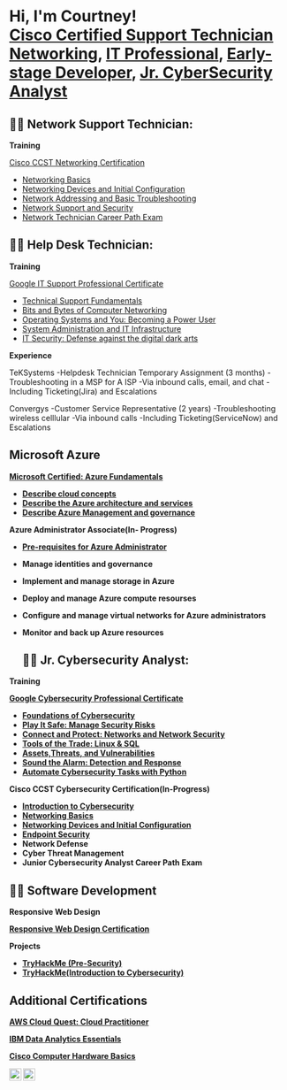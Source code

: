 <h1>Hi, I'm Courtney! <br/><a href="https://www.credly.com/badges/4703e3e8-9f5b-4c4f-866c-54d20ef5eb2a">Cisco Certified Support Technician Networking</a>, <a href="https://www.linkedin.com/in/courtney-mullins-b611502a8//">IT Professional</a>, <a href="https://www.freecodecamp.org/CourtneyMullins">Early-stage Developer</a>, <a href="https://www.credly.com/badges/2d2a576b-7d83-42d3-b592-0bdd24a98acb/public_url">Jr. CyberSecurity Analyst</a></h1>


  
<h2>👨‍💻 Network Support Technician:</h2>

<b>Training</b>

 [Cisco CCST Networking Certification](https://www.credly.com/badges/4703e3e8-9f5b-4c4f-866c-54d20ef5eb2a/public_url)
  - [Networking Basics](https://www.credly.com/badges/5faa9340-f59f-4f5a-b0ef-319b04396d6b/public_url)
  - [Networking Devices and Initial Configuration](https://www.credly.com/badges/0445d50e-2f85-4dde-8650-0af909ad64a6/public_url)
  - [Network Addressing and Basic Troubleshooting](https://www.credly.com/badges/5faa9340-f59f-4f5a-b0ef-319b04396d6b/public_url)
  - [Network Support and Security](https://www.credly.com/badges/38d2f62c-ebb6-43a6-a9f2-74d345707f2f/public_url)
  - [Network Technician Career Path Exam](https://www.credly.com/badges/f4f0a874-bb15-4450-864e-f19b61bb525c/public_url)
    
<h2>👨‍💻 Help Desk Technician:</h2>

<b>Training</b>

 [Google IT Support Professional Certificate](https://www.credly.com/badges/de3f67df-4fb0-4a1e-ae96-ecb06df857b4/public_url)
  - [Technical Support Fundamentals](https://www.coursera.org/account/accomplishments/verify/EMHHRHG4AUVH)
  - [Bits and Bytes of Computer Networking](https://www.coursera.org/account/accomplishments/verify/86A6SW56YK36)
  - [Operating Systems and You: Becoming a Power User](https://www.coursera.org/account/accomplishments/verify/UH6ZN84ZNMAC)
  - [System Administration and IT Infrastructure](https://www.coursera.org/account/accomplishments/verify/9CYAJHDLNLLD)
  - [IT Security: Defense against the digital dark arts](https://www.coursera.org/account/accomplishments/verify/MF9YUHSEN4X6)

<b>Experience</b>

  TeKSystems
   -Helpdesk Technician Temporary Assignment (3 months)
   -Troubleshooting in a MSP for A ISP
   -Via inbound calls, email, and chat
   -Including Ticketing(Jira) and Escalations
   
   Convergys
   -Customer Service Representative (2 years)
   -Troubleshooting wireless celllular 
   -Via inbound calls
   -Including Ticketing(ServiceNow) and Escalations

   <h2>Microsoft Azure</h2>  

<b>[Microsoft Certified: Azure Fundamentals](https://learn.microsoft.com/api/credentials/share/en-us/CourtneyMullins-8507/A40DCCA646AF83C4?sharingId=5A4DF95A1C902EAE)<b>

 - [Describe cloud concepts](https://learn.microsoft.com/api/achievements/share/en-us/CourtneyMullins-8507/8YFSL9CW?sharingId=5A4DF95A1C902EAE)
 - [Describe the Azure architecture and services](https://learn.microsoft.com/api/achievements/share/en-us/CourtneyMullins-8507/JCG4PQHT?sharingId=5A4DF95A1C902EAE0)
 - [Describe Azure Management and governance](https://learn.microsoft.com/api/achievements/share/en-us/CourtneyMullins-8507/HRX9FSQ8?sharingId=5A4DF95A1C902EAE)
   
 <b>Azure Administrator Associate(In- Progress)</b>
 
 - [Pre-requisites for Azure Administrator](https://learn.microsoft.com/api/achievements/share/en-us/CourtneyMullins-8507/UXY5ADL3?sharingId=5A4DF95A1C902EAE) 
 - Manage identities and governance
 - Implement and manage storage in Azure
 - Deploy and manage Azure compute resourses
 - Configure and manage virtual networks for Azure administrators
 - Monitor and back up Azure resources

   <h2>👨‍💻 Jr. Cybersecurity Analyst:</h2>

  <b>Training</b>
  
  [Google Cybersecurity Professional Certificate](https://www.credly.com/badges/2d2a576b-7d83-42d3-b592-0bdd24a98acb/public_url)
  - [Foundations of Cybersecurity](https://www.coursera.org/account/accomplishments/verify/XHPGBZ7K8RBQ)
  - [Play It Safe: Manage Security Risks](https://www.coursera.org/account/accomplishments/verify/E9WDC49ELL72)
  - [Connect and Protect: Networks and Network Security](https://www.coursera.org/account/accomplishments/verify/BL2DBXXD3GMY)
  - [Tools of the Trade: Linux & SQL](https://www.coursera.org/account/accomplishments/verify/WN6FJBDCFKTP)
  - [Assets,Threats, and Vulnerabilities](https://www.coursera.org/account/accomplishments/verify/WD5RBQXGY22H)
  - [Sound the Alarm: Detection and Response](https://www.coursera.org/account/accomplishments/verify/X99NFK7XK6DA)
  - [Automate Cybersecurity Tasks with Python](https://www.coursera.org/account/accomplishments/verify/NCPR6BAGNQQ)

 Cisco CCST Cybersecurity Certification(In-Progress)

  - [Introduction to Cybersecurity](https://www.credly.com/badges/a584fe6a-72e3-4acb-8573-f387c4d05a49/public_url)
  - [Networking Basics](https://www.credly.com/badges/5faa9340-f59f-4f5a-b0ef-319b04396d6b/public_url)
  - [Networking Devices and Initial Configuration](https://www.credly.com/badges/0445d50e-2f85-4dde-8650-0af909ad64a6/public_url)
  - [Endpoint Security](https://www.credly.com/badges/471832f3-87c5-4a60-9001-257e19881b5f/public_url)
  - Network Defense
  - Cyber Threat Management
  - Junior Cybersecurity Analyst Career Path Exam

<h2>👨‍💻 Software Development</h2>

 <b>Responsive Web Design</b>
 
[Responsive Web Design Certification](https://www.freecodecamp.org/certification/CourtneyMullins/responsive-web-design)
  
  </b>
    
 <b>Projects</b>
  - [TryHackMe (Pre-Security)](https://tryhackme-certificates.s3-eu-west-1.amazonaws.com/THM-DGUKAKPIWH.png)
  - [TryHackMe(Introduction to Cybersecurity)](https://tryhackme-certificates.s3-eu-west-1.amazonaws.com/THM-QRVJXJB81L.png)




<h2>Additional Certifications</h2>

[AWS Cloud Quest: Cloud Practitioner ](https://www.credly.com/badges/461f3912-4cd8-4510-a003-a5c81d8982dc/public_url)

[IBM Data Analytics Essentials](https://www.credly.com/badges/4c988b27-e9b7-413b-b50b-b2676cdd646d/public_url)

[Cisco Computer Hardware Basics](https://www.credly.com/badges/769cf140-45d7-4a3b-8d30-d7c033676b69/public_url)
    



[<img align="left" alt="CourtneyMullins | LinkedIn" width="22px" src="https://cdn.jsdelivr.net/npm/simple-icons@v3/icons/linkedin.svg" />][linkedin]
[<img align="left" alt="CourtneyMullins | Twitter" width="22px" src="https://cdn.jsdelivr.net/npm/simple-icons@v3/icons/twitter.svg" />][twitter]



[linkedin]: https://linkedin.com/in/https://www.linkedin.com/in/courtney-mullins-b611502a8/
[twitter]: https://twitter.com/in/https://https://twitter.com/TitanUpBoi/




